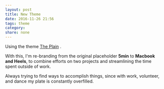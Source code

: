 ```yaml
---
layout: post
title: New Theme
date: 2016-11-26 21:56
tags: theme
category: 
share: none
---
```


Using the theme [The Plain](https://github.com/heiswayi/the-plain) . 

With this, I'm re-branding from the original placeholder **5min** to **Macbook and Heels**, to combine efforts on two projects and streamlining the time spent outside of work.

Always trying to find ways to accomplish things, since with work, volunteer, and dance my plate is constantly overfilled.

